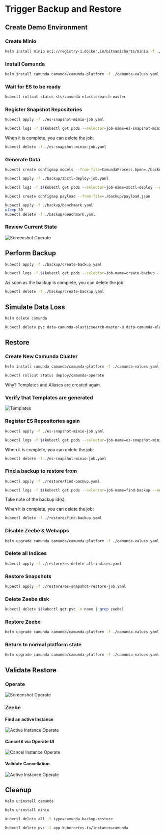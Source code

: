 # Trigger Backup and Restore

## Create Demo Environment

### Create Minio

```bash
helm install minio oci://registry-1.docker.io/bitnamicharts/minio -f ./minio-values.yaml
```

### Install Camunda

```bash
helm install camunda camunda/camunda-platform -f ./camunda-values.yaml
```

### Wait for ES to be ready

```bash
kubectl rollout status sts/camunda-elasticsearch-master
```

### Register Snapshot Repositories

```bash
kubectl apply -f ./es-snapshot-minio-job.yaml
```

```bash
kubectl logs -f $(kubectl get pods --selector=job-name=es-snapshot-minio-job --output=jsonpath='{.items[*].metadata.name}' | awk '{print $1}') 
```

When it is complete, you can delete the job:

```bash
kubectl delete -f ./es-snapshot-minio-job.yaml
```

### Generate Data

```bash
kubectl create configmap models --from-file=CamundaProcess.bpmn=./backup/BenchmarkProcess.bpmn
```

```bash
kubectl apply -f ./backup/zbctl-deploy-job.yaml 
```

```bash
kubectl logs -f $(kubectl get pods --selector=job-name=zbctl-deploy --output=jsonpath='{.items[*].metadata.name}' | awk '{print $1}') 
```

```bash
kubectl create configmap payload --from-file=./backup/payload.json
```

```bash
kubectl apply -f ./backup/benchmark.yaml
sleep 30
kubectl delete -f ./backup/benchmark.yaml
```

### Review Current State

![Screenshot Operate](images/operate-overview.png)

## Perform Backup

```bash
kubectl apply -f ./backup/create-backup.yaml
```

```bash
kubectl logs -f $(kubectl get pods --selector=job-name=create-backup --output=jsonpath='{.items[*].metadata.name}' | awk '{print $1}') 
```

As soon as the backup is complete, you can delete the job

```bash
kubectl delete -f ./backup/create-backup.yaml
```

## Simulate Data Loss

```bash
helm delete camunda
```

```bash
kubectl delete pvc data-camunda-elasticsearch-master-0 data-camunda-elasticsearch-master-1 data-camunda-postgresql-0 data-camunda-zeebe-0 data-camunda-zeebe-1 data-camunda-zeebe-2
```

## Restore

### Create New Camunda Cluster

```bash
helm install camunda camunda/camunda-platform -f ./camunda-values.yaml
```

```bash
kubectl rollout status deploy/camunda-operate
```

Why? Templates and Aliases are created again.

### Verify that Templates are generated

![Templates](images/kibana-templates.png)

### Register ES Repositories again

```bash
kubectl apply -f ./es-snapshot-minio-job.yaml
```

```bash
kubectl logs -f $(kubectl get pods --selector=job-name=es-snapshot-minio-job --output=jsonpath='{.items[*].metadata.name}' | awk '{print $1}') 
```

When it is complete, you can delete the job:

```bash
kubectl delete -f ./es-snapshot-minio-job.yaml
```

### Find a backup to restore from

```bash
kubectl apply -f ./restore/find-backup.yaml
```

```bash
kubectl logs -f $(kubectl get pods --selector=job-name=find-backup --output=jsonpath='{.items[*].metadata.name}' | awk '{print $1}') 
```

Take note of the backup id(s).

When it is complete, you can delete the job:

```bash
kubectl delete -f ./restore/find-backup.yaml
```

### Disable Zeebe & Webapps

```bash
helm upgrade camunda camunda/camunda-platform -f ./camunda-values.yaml -f ./restore/camunda-index-restore.yaml
```

### Delete all Indices

```bash
kubectl apply -f ./restore/es-delete-all-indices.yaml
```

### Restore Snapshots

```bash
kubectl apply -f ./restore/es-snapshot-restore-job.yaml
```

### Delete Zeebe disk

```bash
kubectl delete $(kubectl get pvc -o name | grep zeebe)
```

### Restore Zeebe

```bash
helm upgrade camunda camunda/camunda-platform -f ./camunda-values.yaml -f ./restore/camunda-zeebe-restore.yaml
```

### Return to normal platform state

```bash
helm upgrade camunda camunda/camunda-platform -f ./camunda-values.yaml
```

## Validate Restore

### Operate

![Screenshot Operate](images/operate-overview.png)

### Zeebe

#### Find an active Instance

![Active Instance Operate](images/active-instance-operate.png)

#### Cancel it via Operate UI

![Cancel Instance Operate](images/cancel-instance-operate1.png)

#### Validate Cancellation

![Active Instance Operate](images/cancel-instance-operate2.png)

## Cleanup

```bash
helm uninstall camunda
```

```bash
helm uninstall minio
```

```bash
kubectl delete all -l type=camunda-backup-restore
```

```bash
kubectl delete pvc -l app.kubernetes.io/instance=camunda
```
